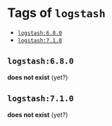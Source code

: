 <!-- THIS FILE IS GENERATED VIA './update-remote.sh' -->

# Tags of `logstash`

-	[`logstash:6.8.0`](#logstash680)
-	[`logstash:7.1.0`](#logstash710)

## `logstash:6.8.0`

**does not exist** (yet?)

## `logstash:7.1.0`

**does not exist** (yet?)
